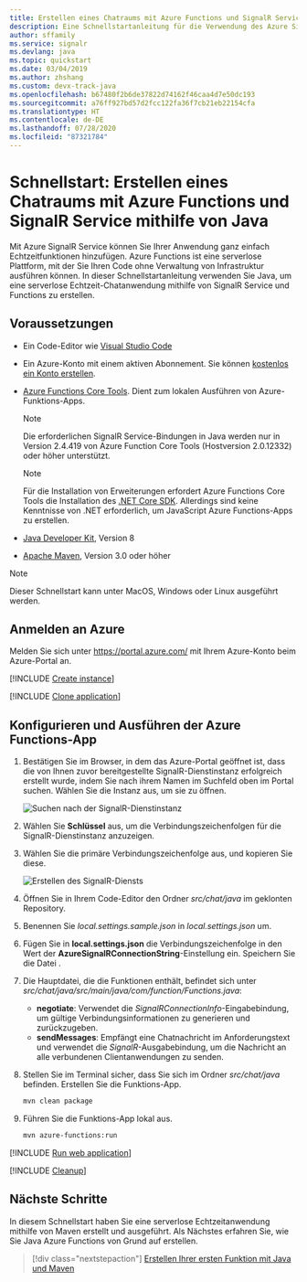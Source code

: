 ```yaml
---
title: Erstellen eines Chatraums mit Azure Functions und SignalR Service mithilfe von Java
description: Eine Schnellstartanleitung für die Verwendung des Azure SignalR-Diensts und von Azure Functions zum Erstellen eines Chatraums.
author: sffamily
ms.service: signalr
ms.devlang: java
ms.topic: quickstart
ms.date: 03/04/2019
ms.author: zhshang
ms.custom: devx-track-java
ms.openlocfilehash: b67480f2b6de37822d74162f46caa4d7e50dc193
ms.sourcegitcommit: a76ff927bd57d2fcc122fa36f7cb21eb22154cfa
ms.translationtype: HT
ms.contentlocale: de-DE
ms.lasthandoff: 07/28/2020
ms.locfileid: "87321784"
---
```

# <a name="quickstart-use-java-to-create-a-chat-room-with-azure-functions-and-signalr-service"></a>Schnellstart: Erstellen eines Chatraums mit Azure Functions und SignalR Service mithilfe von Java

Mit Azure SignalR Service können Sie Ihrer Anwendung ganz einfach Echtzeitfunktionen hinzufügen. Azure Functions ist eine serverlose Plattform, mit der Sie Ihren Code ohne Verwaltung von Infrastruktur ausführen können. In dieser Schnellstartanleitung verwenden Sie Java, um eine serverlose Echtzeit-Chatanwendung mithilfe von SignalR Service und Functions zu erstellen.

## <a name="prerequisites"></a>Voraussetzungen

- Ein Code-Editor wie [Visual Studio Code](https://code.visualstudio.com/)
- Ein Azure-Konto mit einem aktiven Abonnement. Sie können [kostenlos ein Konto erstellen](https://azure.microsoft.com/free/?ref=microsoft.com&utm_source=microsoft.com&utm_medium=docs&utm_campaign=visualstudio).
- [Azure Functions Core Tools](https://github.com/Azure/azure-functions-core-tools#installing). Dient zum lokalen Ausführen von Azure-Funktions-Apps.

   > [!NOTE]
   > Die erforderlichen SignalR Service-Bindungen in Java werden nur in Version 2.4.419 von Azure Function Core Tools (Hostversion 2.0.12332) oder höher unterstützt.

   > [!NOTE]
   > Für die Installation von Erweiterungen erfordert Azure Functions Core Tools die Installation des [.NET Core SDK](https://www.microsoft.com/net/download). Allerdings sind keine Kenntnisse von .NET erforderlich, um JavaScript Azure Functions-Apps zu erstellen.

- [Java Developer Kit](https://www.azul.com/downloads/zulu/), Version 8
- [Apache Maven](https://maven.apache.org), Version 3.0 oder höher

> [!NOTE]
> Dieser Schnellstart kann unter MacOS, Windows oder Linux ausgeführt werden.

## <a name="log-in-to-azure"></a>Anmelden an Azure

Melden Sie sich unter <https://portal.azure.com/> mit Ihrem Azure-Konto beim Azure-Portal an.

[!INCLUDE [Create instance](includes/signalr-quickstart-create-instance.md)]

[!INCLUDE [Clone application](includes/signalr-quickstart-clone-application.md)]

## <a name="configure-and-run-the-azure-function-app"></a>Konfigurieren und Ausführen der Azure Functions-App

1. Bestätigen Sie im Browser, in dem das Azure-Portal geöffnet ist, dass die von Ihnen zuvor bereitgestellte SignalR-Dienstinstanz erfolgreich erstellt wurde, indem Sie nach ihrem Namen im Suchfeld oben im Portal suchen. Wählen Sie die Instanz aus, um sie zu öffnen.

    ![Suchen nach der SignalR-Dienstinstanz](media/signalr-quickstart-azure-functions-csharp/signalr-quickstart-search-instance.png)

1. Wählen Sie **Schlüssel** aus, um die Verbindungszeichenfolgen für die SignalR-Dienstinstanz anzuzeigen.

1. Wählen Sie die primäre Verbindungszeichenfolge aus, und kopieren Sie diese.

    ![Erstellen des SignalR-Diensts](media/signalr-quickstart-azure-functions-javascript/signalr-quickstart-keys.png)

1. Öffnen Sie in Ihrem Code-Editor den Ordner *src/chat/java* im geklonten Repository.

1. Benennen Sie *local.settings.sample.json* in *local.settings.json* um.

1. Fügen Sie in **local.settings.json** die Verbindungszeichenfolge in den Wert der **AzureSignalRConnectionString**-Einstellung ein. Speichern Sie die Datei .

1. Die Hauptdatei, die die Funktionen enthält, befindet sich unter *src/chat/java/src/main/java/com/function/Functions.java*:

    - **negotiate**: Verwendet die *SignalRConnectionInfo*-Eingabebindung, um gültige Verbindungsinformationen zu generieren und zurückzugeben.
    - **sendMessages**: Empfängt eine Chatnachricht im Anforderungstext und verwendet die *SignalR*-Ausgabebindung, um die Nachricht an alle verbundenen Clientanwendungen zu senden.

1. Stellen Sie im Terminal sicher, dass Sie sich im Ordner *src/chat/java* befinden. Erstellen Sie die Funktions-App.

    ```bash
    mvn clean package
    ```

1. Führen Sie die Funktions-App lokal aus.

    ```bash
    mvn azure-functions:run
    ```

[!INCLUDE [Run web application](includes/signalr-quickstart-run-web-application.md)]

[!INCLUDE [Cleanup](includes/signalr-quickstart-cleanup.md)]

## <a name="next-steps"></a>Nächste Schritte

In diesem Schnellstart haben Sie eine serverlose Echtzeitanwendung mithilfe von Maven erstellt und ausgeführt. Als Nächstes erfahren Sie, wie Sie Java Azure Functions von Grund auf erstellen.

> [!div class="nextstepaction"]
> [Erstellen Ihrer ersten Funktion mit Java und Maven](../azure-functions/functions-create-first-java-maven.md)